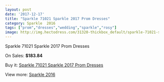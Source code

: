 ```yaml
---
layout: post
date: '2017-12-17'
title: "Sparkle 71021 Sparkle 2017 Prom Dresses"
category: Sparkle  2016
tags: ["prom","dresses","wedding","sparkle","rosy"]
image: http://img.hectodress.com/31320-thickbox_default/sparkle-71021-sparkle-2012-prom-dresses.jpg
---
```

Sparkle 71021 Sparkle 2017 Prom Dresses

On Sales: **$183.84**
<a href="https://www.hectodress.com/sparkle-2013/14365-sparkle-71021-sparkle-2012-prom-dresses.html"><amp-img layout="responsive" width="600" height="600" src="//img.hectodress.com/31320-thickbox_default/sparkle-71021-sparkle-2012-prom-dresses.jpg" alt="Sparkle 71021 Sparkle 2017 Prom Dresses 0" /></a>

Buy it: [Sparkle 71021 Sparkle 2017 Prom Dresses](https://www.hectodress.com/sparkle-2013/14365-sparkle-71021-sparkle-2012-prom-dresses.html "Sparkle 71021 Sparkle 2017 Prom Dresses")

View more: [Sparkle  2016](https://www.hectodress.com/255-sparkle-2013 "Sparkle  2016")
